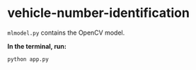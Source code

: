 # vehicle-number-identification

`mlmodel.py` contains the OpenCV model.

**In the terminal, run:**

```
python app.py
```
